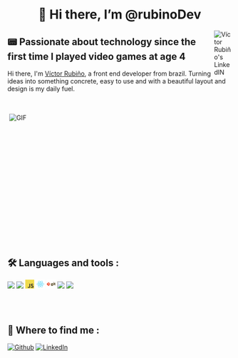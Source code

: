 # <h1 align="center"> 👋 Hi there, I’m @rubinoDev</h1>
<a href="https://www.linkedin.com/in/victorrubinodev/">
  <img align="right" alt="Víctor Rubiño's LinkedIN" width="40px" src="https://raw.githubusercontent.com/peterthehan/peterthehan/master/assets/linkedin.svg" />
</a>




## 📟   Passionate about technology since the first time I played video games at age 4
Hi there, I'm [Víctor Rubiño](https://www.linkedin.com/in/victorrubinodev/), a front end developer from brazil. Turning ideas into something concrete, easy to use and with a beautiful layout and design is my daily fuel.<br> <br> <br>


<img align="right" alt="GIF" src="https://github.com/abhisheknaiidu/abhisheknaiidu/blob/master/code.gif?raw=true" width="500" height="320" />

## 🛠️ Languages and tools : <br>
<code><img height="20" src="https://user-images.githubusercontent.com/105171818/172701796-b20dcb4c-05ac-4325-95b9-92be741848ca.png"></code>
<code><img height="20" src="https://user-images.githubusercontent.com/105171818/172703361-f53520bc-1db4-4a45-af4b-36e797bfe3ba.png"></code>
<code><img height="20" src="https://raw.githubusercontent.com/github/explore/80688e429a7d4ef2fca1e82350fe8e3517d3494d/topics/javascript/javascript.png"></code>
<code><img height="20" src="https://raw.githubusercontent.com/github/explore/80688e429a7d4ef2fca1e82350fe8e3517d3494d/topics/react/react.png"></code>
<code><img height="20" src="https://raw.githubusercontent.com/github/explore/80688e429a7d4ef2fca1e82350fe8e3517d3494d/topics/git/git.png"></code>
<code><img height="20" src="https://user-images.githubusercontent.com/105171818/172704836-e414ed0e-ff5e-4be6-8fc6-b31c7aeaf68c.png"></code>
<code><img height="20" src="https://user-images.githubusercontent.com/105171818/172705367-81f81db2-3354-4fdf-b008-c5e182a9f2d1.png"></code>

<br><br>

## 👤 Where to find me : <br>
<p><a href="https://github.com/rubinoDev" target="_blank"><img alt="Github" src="https://img.shields.io/badge/GitHub-%2312100E.svg?&style=for-the-badge&logo=Github&logoColor=white" /></a> <a href="https://www.linkedin.com/in/victorrubinodev/" target="_blank"><img alt="LinkedIn" src="https://img.shields.io/badge/linkedin-%230077B5.svg?&style=for-the-badge&logo=linkedin&logoColor=white" /></a>
</p>



